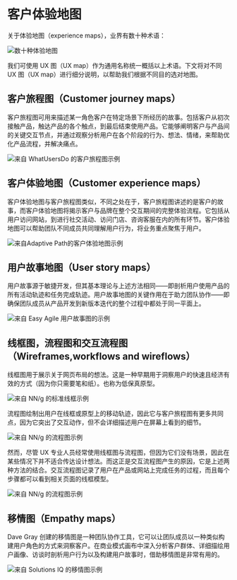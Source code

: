 # 客户体验地图

关于体验地图（experience maps），业界有数十种术语：

![数十种体验地图](https://pic1.imgdb.cn/item/6355fed616f2c2beb1408846.jpg)

我们可使用 UX 图（UX map）作为通用名称统一概括以上术语。下文将对不同 UX 图（UX map）进行细分说明，以帮助我们根据不同目的选对地图。

## 客户旅程图（Customer journey maps）

客户旅程图可用来描述某一角色客户在特定场景下所经历的故事。包括客户从初次接触产品，触达产品的各个触点，到最后结束使用产品。它能够阐明客户与产品间的关键交互节点，并通过观察分析用户在各个阶段的行为、想法、情绪，来帮助优化产品流程，并解决痛点。

![来自 WhatUsersDo 的客户旅程图示例](https://pic1.imgdb.cn/item/6355ff0816f2c2beb140c069.jpg)

## 客户体验地图（Customer experience maps）

客户体验地图与客户旅程图类似，不同之处在于，客户旅程图讲述的是客户的故事，而客户体验地图将揭示客户与品牌在整个交互期间的完整体验流程。它包括从用户访问网站，到进行社交活动、访问门店、咨询客服在内的所有环节。客户体验地图可以帮助团队不同成员共同理解用户行为，将业务重点聚焦于用户。

![来自Adaptive Path的客户体验地图示例](https://pic1.imgdb.cn/item/6356012316f2c2beb143a9cf.jpg)

## 用户故事地图（User story maps）

用户故事源于敏捷开发，但其基本理论与上述方法相同——即剖析用户使用产品的所有活动轨迹和任务完成轨迹。用户故事地图的关键作用在于助力团队协作——即确保团队成员从产品开发到新版本迭代的整个过程中都处于同一平面上。

![来自 Easy Agile 用户故事图的示例](https://pic1.imgdb.cn/item/6356205316f2c2beb16bb032.jpg)

## 线框图，流程图和交互流程图（Wireframes,workflows and wireflows）

线框图用于展示关于网页布局的想法。这是一种早期用于洞察用户的快速且经济有效的方式（因为你只需要笔和纸）。也称为低保真原型。

![来自 NN/g 的标准线框示例](https://pic1.imgdb.cn/item/6356209516f2c2beb16c0ed8.jpg)

流程图绘制出用户在线框或原型上的移动轨迹，因此它与客户旅程图有更多共同点，因为它突出了交互动作，但不会详细描述用户在屏幕上看到的细节。

![来自 NN/g 的流程图示例](https://pic1.imgdb.cn/item/635620bf16f2c2beb16c5228.jpg)

然而，尽管 UX 专业人员经常使用线框图与流程图，但因为它们没有场景，因此在某些情况下并不适合传达设计想法。而这正是交互流程图产生的原因，它是上述两种方法的结合。交互流程图记录了用户在产品或网站上完成任务的过程，而且每个步骤都可以看到相关页面的线框模型。

![来自 NN/g 的流程图示例](https://pic1.imgdb.cn/item/635620e416f2c2beb16c8cec.jpg)

## 移情图（Empathy maps）

Dave Gray 创建的移情图是一种团队协作工具，它可以让团队成员以一种类似构建用户角色的方式来洞察客户。在商业模式画布中深入分析客户群体、详细描绘用户画像、访谈时剖析用户行为以及构建用户故事时，借助移情图是非常有用的。

![来自 Solutions IQ 的移情图示例](https://pic1.imgdb.cn/item/6356211e16f2c2beb16cdb9d.jpg)
